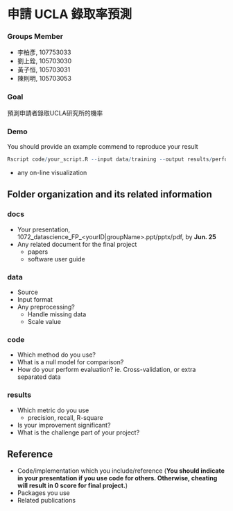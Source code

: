 # 申請 UCLA 錄取率預測

### Groups Member
* 李柏彥, 107753033
* 劉上銓, 105703030
* 黃子恒, 105703031
* 陳則明, 105703053

### Goal
預測申請者錄取UCLA研究所的機率

### Demo 
You should provide an example commend to reproduce your result
```R
Rscript code/your_script.R --input data/training --output results/performance.tsv
```
* any on-line visualization

## Folder organization and its related information

### docs
* Your presentation, 1072_datascience_FP_<yourID|groupName>.ppt/pptx/pdf, by **Jun. 25**
* Any related document for the final project
  * papers
  * software user guide

### data

* Source
* Input format
* Any preprocessing?
  * Handle missing data
  * Scale value

### code

* Which method do you use?
* What is a null model for comparison?
* How do your perform evaluation? ie. Cross-validation, or extra separated data

### results

* Which metric do you use 
  * precision, recall, R-square
* Is your improvement significant?
* What is the challenge part of your project?

## Reference
* Code/implementation which you include/reference (__You should indicate in your presentation if you use code for others. Otherwise, cheating will result in 0 score for final project.__)
* Packages you use
* Related publications


